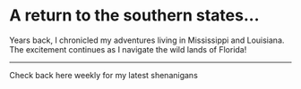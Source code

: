 # A return to the southern states...

Years back, I chronicled my adventures living in Mississippi and Louisiana. The excitement continues as I navigate the wild lands of Florida!

----
Check back here weekly for my latest shenanigans
